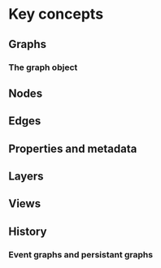 # Key concepts

## Graphs

### The graph object

## Nodes

## Edges

## Properties and metadata

## Layers

## Views

## History

### Event graphs and persistant graphs